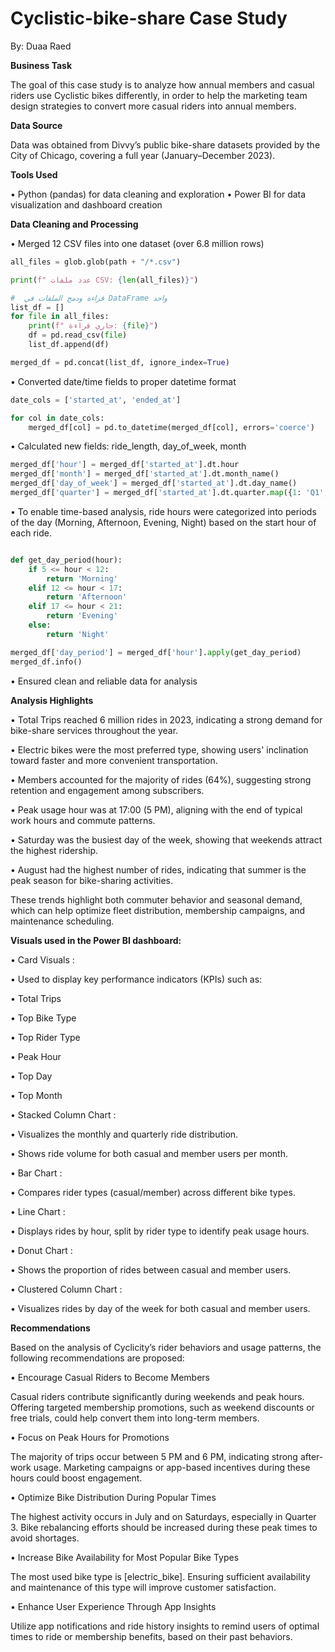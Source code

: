 # Cyclistic-bike-share Case Study
 
By: Duaa Raed

**Business Task**

The goal of this case study is to analyze how annual members and casual riders use Cyclistic bikes differently, in order to help the marketing team design strategies to convert more casual riders into annual members.

**Data Source**

Data was obtained from Divvy’s public bike-share datasets provided by the City of Chicago, covering a full year (January–December 2023).

**Tools Used**

•	Python (pandas) for data cleaning and exploration
•	Power BI for data visualization and dashboard creation

**Data Cleaning and Processing**

•	Merged 12 CSV files into one dataset (over 6.8 million rows)
```python
all_files = glob.glob(path + "/*.csv")

print(f" عدد ملفات CSV: {len(all_files)}")

#  قراءة ودمج الملفات في DataFrame واحد
list_df = []
for file in all_files:
    print(f" جاري قراءة: {file}")
    df = pd.read_csv(file)
    list_df.append(df)

merged_df = pd.concat(list_df, ignore_index=True)
 ```


•	Converted date/time fields to proper datetime format
```python
date_cols = ['started_at', 'ended_at']

for col in date_cols:
    merged_df[col] = pd.to_datetime(merged_df[col], errors='coerce')
 ```

•	Calculated new fields: ride_length, day_of_week, month
```python
merged_df['hour'] = merged_df['started_at'].dt.hour
merged_df['month'] = merged_df['started_at'].dt.month_name()
merged_df['day_of_week'] = merged_df['started_at'].dt.day_name()
merged_df['quarter'] = merged_df['started_at'].dt.quarter.map({1: 'Q1', 2: 'Q2', 3: 'Q3', 4: 'Q4'})
```

•	To enable time-based analysis, ride hours were categorized into periods of the day (Morning, Afternoon, Evening, Night) based on the start hour of each ride.
```python

def get_day_period(hour):
    if 5 <= hour < 12:
        return 'Morning'
    elif 12 <= hour < 17:
        return 'Afternoon'
    elif 17 <= hour < 21:
        return 'Evening'
    else:
        return 'Night'

merged_df['day_period'] = merged_df['hour'].apply(get_day_period)
merged_df.info()
```

•	Ensured clean and reliable data for analysis

**Analysis Highlights**

•	 Total Trips reached 6 million rides in 2023, indicating a strong demand for bike-share services throughout the year.

•	 Electric bikes were the most preferred type, showing users' inclination toward faster and more convenient transportation.

•	 Members accounted for the majority of rides (64%), suggesting strong retention and engagement among subscribers.

•	 Peak usage hour was at 17:00 (5 PM), aligning with the end of typical work hours and commute patterns.

•	 Saturday was the busiest day of the week, showing that weekends attract the highest ridership.

•	 August had the highest number of rides, indicating that summer is the peak season for bike-sharing activities.

These trends highlight both commuter behavior and seasonal demand, which can help optimize fleet distribution, membership campaigns, and maintenance scheduling.

**Visuals used in the Power BI dashboard:**

•	Card Visuals :

•	Used to display key performance indicators (KPIs) such as:

•	Total Trips

•	Top Bike Type

•	Top Rider Type

•	Peak Hour

•	Top Day

•	Top Month

•	Stacked Column Chart :

•	Visualizes the monthly and quarterly ride distribution.

•	Shows ride volume for both casual and member users per month.

•	Bar Chart :

•	Compares rider types (casual/member) across different bike types.

•	Line Chart :

•	Displays rides by hour, split by rider type to identify peak usage hours.

•	Donut Chart :

•	Shows the proportion of rides between casual and member users.

•	Clustered Column Chart :

•	Visualizes rides by day of the week for both casual and member users.

**Recommendations**

Based on the analysis of Cyclicity’s rider behaviors and usage patterns, the following recommendations are proposed:

•	Encourage Casual Riders to Become Members

Casual riders contribute significantly during weekends and peak hours. Offering targeted membership promotions, such as weekend discounts or free trials, could help convert them into long-term members.

•	Focus on Peak Hours for Promotions

The majority of trips occur between 5 PM and 6 PM, indicating strong after-work usage. Marketing campaigns or app-based incentives during these hours could boost engagement.

•	Optimize Bike Distribution During Popular Times

The highest activity occurs in July and on Saturdays, especially in Quarter 3. Bike rebalancing efforts should be increased during these peak times to avoid shortages.

•	Increase Bike Availability for Most Popular Bike Types

The most used bike type is [electric_bike]. Ensuring sufficient availability and maintenance of this type will improve customer satisfaction.

•	Enhance User Experience Through App Insights

Utilize app notifications and ride history insights to remind users of optimal times to ride or membership benefits, based on their past behaviors.


